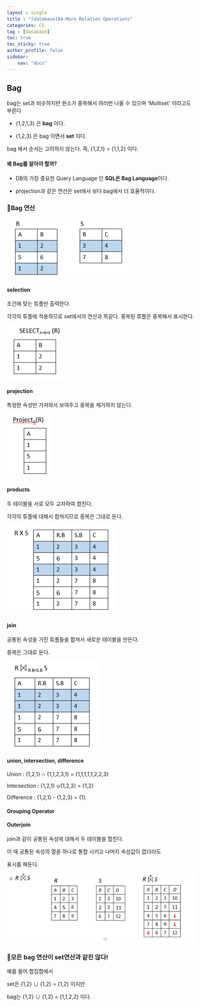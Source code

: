 ```yaml
---
layout : single
title : "[database]04-More Relation Operations"
categories: CS
tag : [database] 
toc: true
toc_sticky: true
author_profile: false
sidebar:
    nav: "docs"
---
```


## Bag

bag는 set과 비슷하지만 원소가 중복해서 여러번 나올 수 있으며 'Multiset' 이라고도 부른다

- {1,2,1,3} 은 **bag** 이다.

- {1,2,3} 은 bag 이면서 **set** 이다. 

bag 에서 순서는 고려하지 않는다. 즉, {1,2,1} = {1,1,2} 이다. 

#### 왜 Bag를 알아야 할까?

- DB의 가장 중요한 Query Language 인 **SQL은 Bag Language**이다. 

- projection과 같은 연산은 set에서 보다 bag에서 더 효율적이다. 

### :pushpin:Bag 연산

<img src="../images/2022-11-24-cs-db-04/2022-11-24-15-59-56-image.png" title="" alt="" data-align="center">

#### selection

조건에 맞는 튜플만 출력한다.

각각의 튜플에 적용하므로 set에서의 연산과 똑같다. 중복된 튜플은 중복해서 표시한다.

<img src="../images/2022-11-24-cs-db-04/2022-11-24-16-00-15-image.png" title="" alt="" data-align="center">

#### projection

특정한 속성만 가져와서 보여주고 중복을 제거하지 않는다. 

<img src="../images/2022-11-24-cs-db-04/2022-11-24-16-02-07-image.png" title="" alt="" data-align="center">

#### products

두 테이블을 서로 모두 교차하여 합친다. 

 각각의 튜플에 대해서 합쳐지므로 중복은 그대로 둔다. 

<img src="../images/2022-11-24-cs-db-04/2022-11-24-16-04-15-image.png" title="" alt="" data-align="center">

#### join

공통된 속성을 가진 튜플들을 합쳐서 새로운 테이블을 만든다. 

중복은 그대로 둔다. 

<img src="../images/2022-11-24-cs-db-04/2022-11-24-16-06-31-image.png" title="" alt="" data-align="center">

#### union, intersection, difference

Union : {1,2,1}  ∩  {1,1,2,3,1} = {1,1,1,1,1,2,2,3}

Intersection : {1,2,1} ∪{1,2,3} = {1,2}

Difference : {1,2,1} - {1,2,3} = {1}

#### Grouping Operator

#### Outerjoin

join과 같이 공통된 속성에 대해서 두 테이블을 합친다.

이 때 공통된 속성의 열을 하나로 통합 시키고 나머지 속성값이 없더라도 

표시를 해둔다. 

<img src="../images/2022-11-24-cs-db-04/2022-11-24-16-34-20-image.png" title="" alt="" data-align="center">

### :pushpin:모든 bag 연산이 set연산과 같진 않다!

예를 들어 합집합에서 

set은 {1,2} ∪ {1,2} = {1,2} 이지만

bag는 {1,2} ∪ {1,2} = {1,1,2,2} 이다.  

